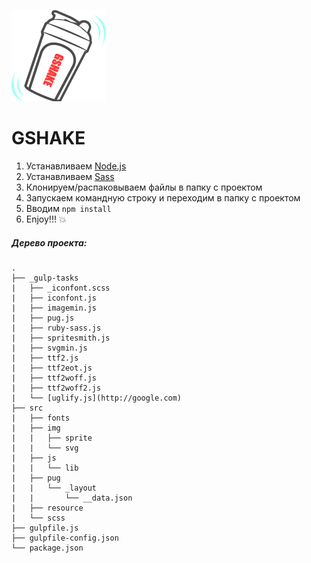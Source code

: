 ![GSHAKE](https://github.com/yury-kopyl/gshake/raw/master/gshake.png)
# GSHAKE
1. Устанавливаем [Node.js](https://nodejs.org/en/download/)
2. Устанавливаем [Sass](http://sass-lang.com/install)
3. Клонируем/распаковываем файлы в папку с проектом
4. Запускаем командную строку и переходим в папку с проектом
5. Вводим `npm install`
6. Enjoy!!! :boom:

##### Дерево проекта:
```
.
├── _gulp-tasks
|   ├── _iconfont.scss
|   ├── iconfont.js
|   ├── imagemin.js
|   ├── pug.js
|   ├── ruby-sass.js
|   ├── spritesmith.js
|   ├── svgmin.js
|   ├── ttf2.js
|   ├── ttf2eot.js
|   ├── ttf2woff.js
|   ├── ttf2woff2.js
|   └── [uglify.js](http://google.com)
├── src
|   ├── fonts
|   ├── img
|   |   ├── sprite
|   |   └── svg
|   ├── js
|   |   └── lib
|   ├── pug
|   |   └── _layout
|   |       └── __data.json
|   ├── resource
|   └── scss
├── gulpfile.js
├── gulpfile-config.json
└── package.json
```
